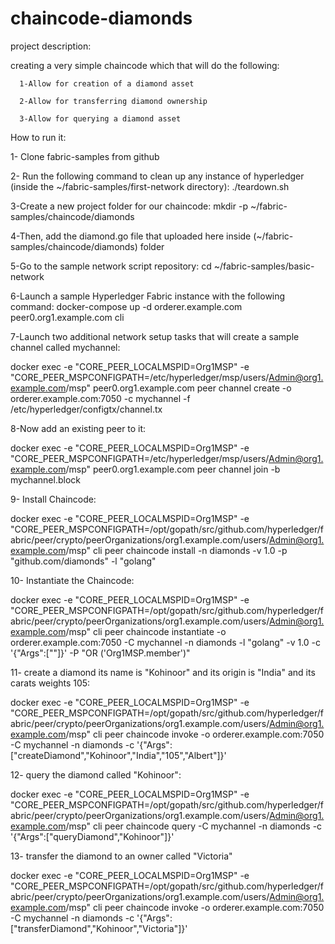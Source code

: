 # chaincode-diamonds
project description:

creating a very simple chaincode which that will do the following:

      1-Allow for creation of a diamond asset

      2-Allow for transferring diamond ownership
      
      3-Allow for querying a diamond asset

How to run it:

1- Clone fabric-samples from github

2- Run the following command to clean up any instance of hyperledger (inside the ~/fabric-samples/first-network directory):
 ./teardown.sh

3-Create a new project folder for our chaincode:
mkdir -p ~/fabric-samples/chaincode/diamonds

4-Then, add the diamond.go file that uploaded here inside (~/fabric-samples/chaincode/diamonds) folder

5-Go to the sample network script repository:
cd ~/fabric-samples/basic-network

6-Launch a sample Hyperledger Fabric instance with the following command:
docker-compose up -d orderer.example.com peer0.org1.example.com cli

7-Launch two additional network setup tasks that will create a sample channel called mychannel:

docker exec -e "CORE_PEER_LOCALMSPID=Org1MSP" -e "CORE_PEER_MSPCONFIGPATH=/etc/hyperledger/msp/users/Admin@org1.example.com/msp" peer0.org1.example.com peer channel create -o orderer.example.com:7050 -c mychannel -f /etc/hyperledger/configtx/channel.tx

8-Now add an existing peer to it:

docker exec -e "CORE_PEER_LOCALMSPID=Org1MSP" -e "CORE_PEER_MSPCONFIGPATH=/etc/hyperledger/msp/users/Admin@org1.example.com/msp" peer0.org1.example.com peer channel join -b mychannel.block

9- Install Chaincode:

docker exec -e "CORE_PEER_LOCALMSPID=Org1MSP" -e "CORE_PEER_MSPCONFIGPATH=/opt/gopath/src/github.com/hyperledger/fabric/peer/crypto/peerOrganizations/org1.example.com/users/Admin@org1.example.com/msp" cli peer chaincode install -n diamonds -v 1.0 -p "github.com/diamonds" -l "golang"

10- Instantiate the Chaincode:

docker exec -e "CORE_PEER_LOCALMSPID=Org1MSP" -e "CORE_PEER_MSPCONFIGPATH=/opt/gopath/src/github.com/hyperledger/fabric/peer/crypto/peerOrganizations/org1.example.com/users/Admin@org1.example.com/msp" cli peer chaincode instantiate -o orderer.example.com:7050 -C mychannel -n diamonds -l "golang" -v 1.0 -c '{"Args":[""]}' -P "OR ('Org1MSP.member')"

11- create a diamond its name is "Kohinoor" and its origin is "India" and its carats weights 105:

docker exec -e "CORE_PEER_LOCALMSPID=Org1MSP" -e "CORE_PEER_MSPCONFIGPATH=/opt/gopath/src/github.com/hyperledger/fabric/peer/crypto/peerOrganizations/org1.example.com/users/Admin@org1.example.com/msp" cli peer chaincode invoke -o orderer.example.com:7050 -C mychannel -n diamonds -c '{"Args":["createDiamond","Kohinoor","India","105","Albert"]}'


12- query the diamond called "Kohinoor":

docker exec -e "CORE_PEER_LOCALMSPID=Org1MSP" -e "CORE_PEER_MSPCONFIGPATH=/opt/gopath/src/github.com/hyperledger/fabric/peer/crypto/peerOrganizations/org1.example.com/users/Admin@org1.example.com/msp" cli peer chaincode query -C mychannel -n diamonds -c '{"Args":["queryDiamond","Kohinoor"]}'

13- transfer the diamond to an owner called "Victoria"

docker exec -e "CORE_PEER_LOCALMSPID=Org1MSP" -e "CORE_PEER_MSPCONFIGPATH=/opt/gopath/src/github.com/hyperledger/fabric/peer/crypto/peerOrganizations/org1.example.com/users/Admin@org1.example.com/msp" cli peer chaincode invoke -o orderer.example.com:7050 -C mychannel -n diamonds -c '{"Args":["transferDiamond","Kohinoor","Victoria"]}'
